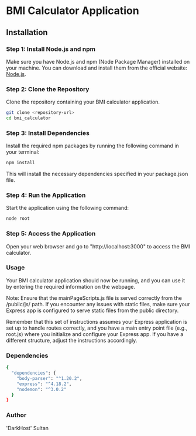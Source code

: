 # BMI Calculator Application

## Installation

### Step 1: Install Node.js and npm

Make sure you have Node.js and npm (Node Package Manager) installed on your machine. You can download and install them from the official website: [Node.js](https://nodejs.org/).

### Step 2: Clone the Repository

Clone the repository containing your BMI calculator application.

```bash
git clone <repository-url>
cd bmi_calculator
```

### Step 3: Install Dependencies

Install the required npm packages by running the following command in your terminal:
```bash
npm install
```
This will install the necessary dependencies specified in your package.json file.

### Step 4: Run the Application

Start the application using the following command:
```bash
node root
```

### Step 5: Access the Application

Open your web browser and go to "http://localhost:3000" to access the BMI calculator.

### Usage

Your BMI calculator application should now be running, and you can use it by entering the required information on the webpage.

Note: Ensure that the mainPageScripts.js file is served correctly from the /public/js/ path. If you encounter any issues with static files, make sure your Express app is configured to serve static files from the public directory.

Remember that this set of instructions assumes your Express application is set up to handle routes correctly, and you have a main entry point file (e.g., root.js) where you initialize and configure your Express app. If you have a different structure, adjust the instructions accordingly.

### Dependencies

```bash
{
  "dependencies": {
    "body-parser": "^1.20.2",
    "express": "^4.18.2",
    "nodemon": "^3.0.2"
  }
}
```

### Author 
'DarkHost' Sultan



